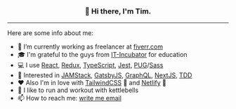 <h3 align="center">👋 Hi there, I'm Tim.</h3>

---

Here are some info about me:

- 🔭 I’m currently working as freelancer at [fiverr.com](https://www.fiverr.com/)
- 🎓 I'm grateful to the guys from [IT-Incubator](https://it-incubator.by) for education
- 💻 I use [React](https://reactjs.org/), [Redux](https://redux.js.org/), [TypeScript](https://www.typescriptlang.org/), [Jest](https://jestjs.io/), [PUG](https://pugjs.org/)/[Sass](https://sass-lang.com/)
- 🧁 Interested in [JAMStack](https://jamstack.org/), [GatsbyJS](https://www.gatsbyjs.com/), [GraphQL](https://graphql.org/), [NextJS](https://nextjs.org/), [TDD](https://en.wikipedia.org/wiki/Test-driven_development)
- ❤ Also I'm in love with [TailwindCSS](https://tailwindcss.com/) 💚 and [Netlify](https://www.netlify.com/) 💙
- 💪 I like to run and workout with kettlebells
- 📫 How to reach me: [write me email](mailto:t.seryakov@mail.com)
